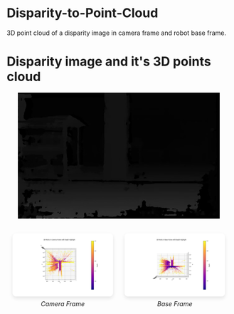 # Disparity-to-Point-Cloud
3D point cloud of a disparity image in camera frame and robot base frame.

# Disparity image and it's 3D points cloud

<div style="text-align: center;">
  <img src="Assignment/Disparity.png" alt="Disparity Image" style="max-width: 90%; height: auto;">
</div>

<div style="display: flex; justify-content: space-around; align-items: flex-start; margin-top: 20px;">
  <div style="flex: 0 0 45%; padding: 10px;">
    <img src="Assignment/camera_frame.png" alt="Camera Frame" style="max-width: 100%; height: auto; border-radius: 8px; box-shadow: 0 4px 8px rgba(0, 0, 0, 0.1);">
    <p style="text-align: center; font-style: italic; margin-top: 5px;">Camera Frame</p>
  </div>
  <div style="flex: 0 0 45%; padding: 10px;">
    <img src="Assignment/base_frame.png" alt="Base Frame" style="max-width: 100%; height: auto; border-radius: 8px; box-shadow: 0 4px 8px rgba(0, 0, 0, 0.1);">
    <p style="text-align: center; font-style: italic; margin-top: 5px;">Base Frame</p>
  </div>
</div>



